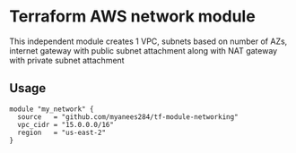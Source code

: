 # Terraform AWS network module
This independent module creates 1 VPC, subnets based on number of AZs, internet gateway with public subnet attachment along with NAT gateway with private subnet attachment
## Usage
~~~
module "my_network" {
  source   = "github.com/myanees284/tf-module-networking"
  vpc_cidr = "15.0.0.0/16"
  region   = "us-east-2"
}
~~~
